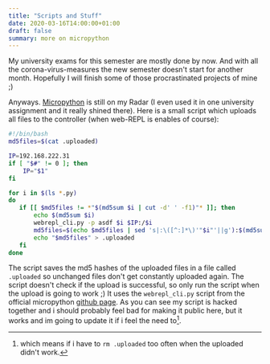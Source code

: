 ```yaml
---
title: "Scripts and Stuff"
date: 2020-03-16T14:00:00+01:00
draft: false
summary: more on micropython
---
```


My university exams for this semester are mostly done by now. And with all the corona-virus-measures the new semester doesn't start for another month. Hopefully I will finish some of those procrastinated projects of mine ;)

Anyways. [Micropython](https://micropython.org/) is still on my Radar (I even used it in one university assignment and it really shined there).
Here is a small script which uploads all files to the controller (when web-REPL is enables of course):

```bash
#!/bin/bash
md5files=$(cat .uploaded)

IP=192.168.222.31
if [ "$#" != 0 ]; then
	IP="$1"
fi

for i in $(ls *.py)
do
   if [[ $md5files != *"$(md5sum $i | cut -d' ' -f1)"* ]]; then
       echo $(md5sum $i)
       webrepl_cli.py -p asdf $i $IP:/$i
       md5files=$(echo $md5files | sed 's|:\([^:]*\)'"$i"'||g'):$(md5sum "$i")
       echo "$md5files" > .uploaded
   fi
done
```

The script saves the md5 hashes of the uploaded files in a file called `.uploaded` so unchanged files don't get constantly uploaded again. The script doesn't check if the upload is successful, so only run the script when the upload is going to work ;)
It uses the `webrepl_cli.py` script from the official micropython [github page](https://github.com/micropython/webrepl).
As you can see my script is hacked together and i should probably feel bad for making it public here, but it works and im going to update it if i feel the need to[^1].

[^1]: which means if i have to `rm .uploaded` too often when the uploaded didn't work.

